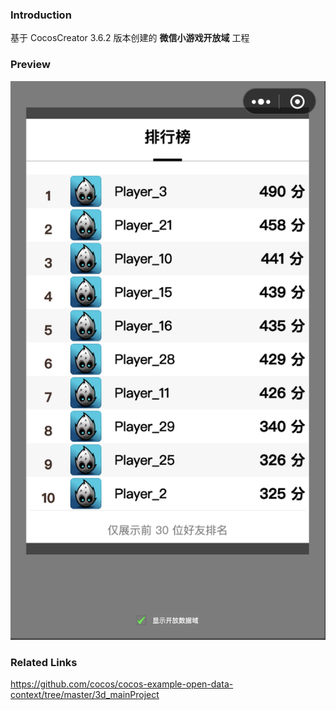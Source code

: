 ### Introduction

基于 CocosCreator 3.6.2 版本创建的 **微信小游戏开放域** 工程

### Preview
![image](../../../image/202212/2022120701.png)

### Related Links
https://github.com/cocos/cocos-example-open-data-context/tree/master/3d_mainProject